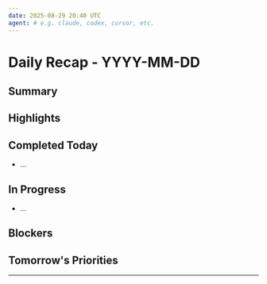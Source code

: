 ```yaml
---
date: 2025-08-29 20:40 UTC
agent: # e.g. claude, codex, cursor, etc.
---
```


# Daily Recap - YYYY-MM-DD

## Summary

## Highlights

## Completed Today

- …

## In Progress

- …

## Blockers

## Tomorrow's Priorities

---

